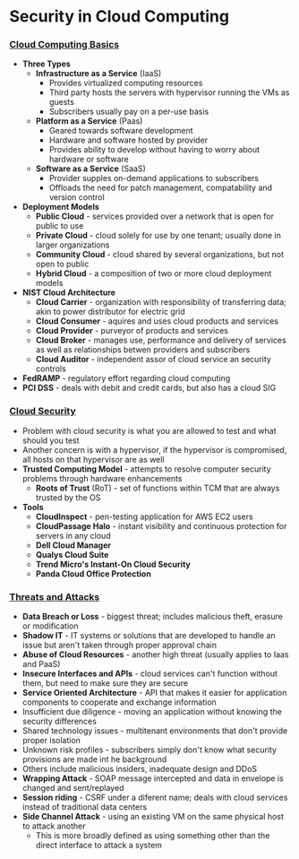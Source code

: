 # Security in Cloud Computing

### <u>Cloud Computing Basics</u>

- **Three Types**
  - **Infrastructure as a Service** (IaaS)
    - Provides virtualized computing resources
    - Third party hosts the servers with hypervisor running the VMs as guests
    - Subscribers usually pay on a per-use basis
  - **Platform as a Service** (Paas)
    - Geared towards software development
    - Hardware and software hosted by provider
    - Provides ability to develop without having to worry about hardware or software
  - **Software as a Service** (SaaS)
    - Provider supples on-demand applications to subscribers
    - Offloads the need for patch management, compatability and version control
- **Deployment Models**
  - **Public Cloud** - services provided over a network that is open for public to use
  - **Private Cloud** - cloud solely for use by one tenant; usually done in larger organizations
  - **Community Cloud** - cloud shared by several organizations, but not open to public
  - **Hybrid Cloud** - a composition of two or more cloud deployment models
- **NIST Cloud Architecture**
  - **Cloud Carrier** - organization with responsibility of transferring data; akin to power distributor for electric grid
  - **Cloud Consumer** - aquires and uses cloud products and services
  - **Cloud Provider** - purveyor of products and services
  - **Cloud Broker** - manages use, performance and delivery of services as well as relationships betwen providers and subscribers
  - **Cloud Auditor** - independent assor of cloud service an security controls
- **FedRAMP** - regulatory effort regarding cloud computing
- **PCI DSS** - deals with debit and credit cards, but also has a cloud SIG

### <u>Cloud Security</u>

- Problem with cloud security is what you are allowed to test and what should you test
- Another concern is  with a hypervisor, if the hypervisor is compromised, all hosts on that hypervisor are as well
- **Trusted Computing Model** - attempts to resolve computer security problems through hardware enhancements
  - **Roots of Trust** (RoT) - set of functions within TCM that are always trusted by the OS
- **Tools**
  - **CloudInspect** - pen-testing application for AWS EC2 users
  - **CloudPassage Halo** - instant visibility and continuous protection for servers in any cloud
  - **Dell Cloud Manager**
  - **Qualys Cloud Suite**
  - **Trend Micro's Instant-On Cloud Security**
  - **Panda Cloud Office Protection**

### <u>Threats and Attacks</u>

- **Data Breach or Loss** - biggest threat; includes malicious theft, erasure or modification
- **Shadow IT** - IT systems or solutions that are developed to handle an issue but aren't taken through proper approval chain
- **Abuse of Cloud Resources** -  another high threat (usually applies to Iaas and PaaS)
- **Insecure Interfaces and APIs** - cloud services can't function without them, but need to make sure they are secure
- **Service Oriented Architecture** - API  that makes it easier for application components to cooperate and exchange information
- Insufficient due diligence - moving an application without knowing the security differences
- Shared technology issues - multitenant environments that don't provide proper isolation
- Unknown risk profiles - subscribers simply don't know what security provisions are made int he background
- Others include malicious insiders, inadequate design and DDoS
- **Wrapping Attack** - SOAP message intercepted and data in envelope is changed and sent/replayed
- **Session riding** - CSRF under a diferent name; deals with cloud services instead of traditional data centers
- **Side Channel Attack** - using  an existing VM on the same physical host to attack another
  - This is more broadly defined as using something other than the direct interface to attack a system
